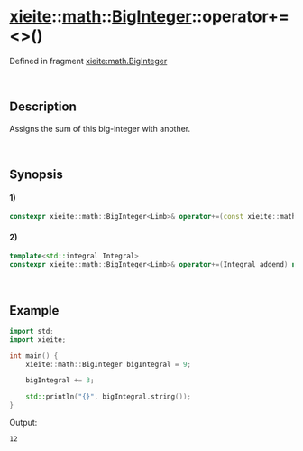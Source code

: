 # [xieite](../../../../../xieite.md)\:\:[math](../../../../../math.md)\:\:[BigInteger<Limb>](../../../../big_integer.md)\:\:operator+=\<\>\(\)
Defined in fragment [xieite:math.BigInteger](../../../../../../../src/math/big_integer.cpp)

&nbsp;

## Description
Assigns the sum of this big-integer with another.

&nbsp;

## Synopsis
#### 1)
```cpp
constexpr xieite::math::BigInteger<Limb>& operator+=(const xieite::math::BigInteger<Limb>& addend) noexcept;
```
#### 2)
```cpp
template<std::integral Integral>
constexpr xieite::math::BigInteger<Limb>& operator+=(Integral addend) noexcept;
```

&nbsp;

## Example
```cpp
import std;
import xieite;

int main() {
    xieite::math::BigInteger bigIntegral = 9;

    bigIntegral += 3;

    std::println("{}", bigIntegral.string());
}
```
Output:
```
12
```

